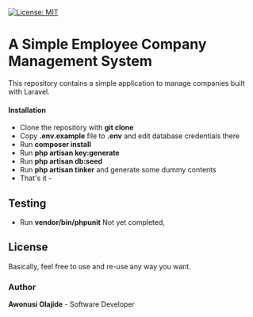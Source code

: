 [![License: MIT](https://img.shields.io/badge/License-MIT-yellow.svg)](https://opensource.org/licenses/MIT)
# A Simple Employee Company Management System

This repository contains a simple application to manage companies built with Laravel.


#### Installation
- Clone the repository with __git clone__
- Copy __.env.example__ file to __.env__ and edit database credentials there
- Run __composer install__
- Run __php artisan key:generate__
- Run __php artisan db:seed__
 - Run __php artisan tinker__ and generate some dummy contents
- That's it - 



## Testing
- Run __vendor/bin/phpunit__
Not yet completed,


## License

Basically, feel free to use and re-use any way you want.




### Author
**Awonusi Olajide** - Software Developer 